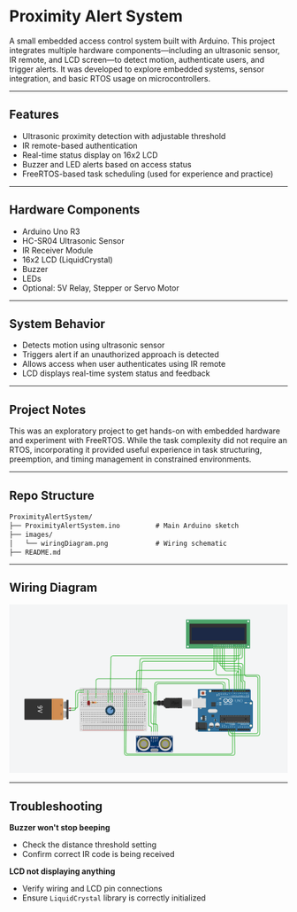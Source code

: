 # Proximity Alert System

A small embedded access control system built with Arduino. This project integrates multiple hardware components—including an ultrasonic sensor, IR remote, and LCD screen—to detect motion, authenticate users, and trigger alerts. It was developed to explore embedded systems, sensor integration, and basic RTOS usage on microcontrollers.

---

## Features

- Ultrasonic proximity detection with adjustable threshold  
- IR remote-based authentication  
- Real-time status display on 16x2 LCD  
- Buzzer and LED alerts based on access status  
- FreeRTOS-based task scheduling (used for experience and practice)

---

## Hardware Components

- Arduino Uno R3  
- HC-SR04 Ultrasonic Sensor  
- IR Receiver Module  
- 16x2 LCD (LiquidCrystal)  
- Buzzer  
- LEDs  
- Optional: 5V Relay, Stepper or Servo Motor

---

## System Behavior

- Detects motion using ultrasonic sensor  
- Triggers alert if an unauthorized approach is detected  
- Allows access when user authenticates using IR remote  
- LCD displays real-time system status and feedback

---

## Project Notes

This was an exploratory project to get hands-on with embedded hardware and experiment with FreeRTOS. While the task complexity did not require an RTOS, incorporating it provided useful experience in task structuring, preemption, and timing management in constrained environments.

---

## Repo Structure

```
ProximityAlertSystem/
├── ProximityAlertSystem.ino         # Main Arduino sketch
├── images/
│   └── wiringDiagram.png            # Wiring schematic
├── README.md
```

---

## Wiring Diagram

![Wiring Diagram](images/wiringDiagram.png)

---

## Troubleshooting

**Buzzer won't stop beeping**  
- Check the distance threshold setting  
- Confirm correct IR code is being received

**LCD not displaying anything**  
- Verify wiring and LCD pin connections  
- Ensure `LiquidCrystal` library is correctly initialized
